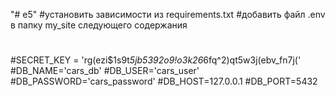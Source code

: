 "# e5" 
#установить зависимости из requirements.txt
#добавить файл .env в папку my_site следующего содержания
#
#SECRET_KEY = 'rg(ezi$1s9t*5jb5392o9!o3k26*6fq^2)qt5w3j(ebv_fn7j('
#DB_NAME='cars_db'
#DB_USER='cars_user'
#DB_PASSWORD='cars_password'
#DB_HOST=127.0.0.1
#DB_PORT=5432
